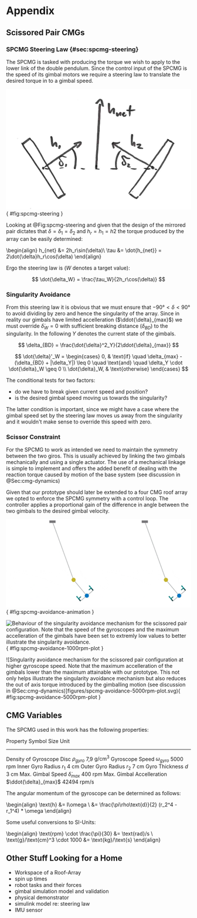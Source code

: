 
# Appendix

## Scissored Pair CMGs

### SPCMG Steering Law {#sec:spcmg-steering}

The SPCMG is tasked with producing the torque we wish to apply to the lower link of the double pendulum.
Since the control input of the SPCMG is the speed of its gimbal motors we require a steering law to translate the desired torque in to a gimbal speed.

![Abstract model of a scissored pair control moment gyroscope.](./figures/spcmg-steering.png){ #fig:spcmg-steering }

Looking at @Fig:spcmg-steering and given that the design of the mirrored pair dictates that $\delta = \delta_1 = \delta_2$ and $h_r = h_1 = h2$ the torque produced by the array can be easily determined:

\begin{align}
h_{net} &= 2h_r\sin(\delta)\\
\tau &= \dot{h_{net}} = 2\dot{\delta}h_r\cos(\delta)
\end{align}

Ergo the steering law is (*W* denotes a target value):

$$
\dot{\delta_W} = \frac{\tau_W}{2h_r\cos(\delta)}
$$

### Singularity Avoidance

From this steering law it is obvious that we must ensure that $-90° < \delta < 90°$ to avoid dividing by zero and hence the singularity of the array.
Since in reality our gimbals have limited accelleration ($\ddot{\delta}_{max}$) we must override $\dot{\delta}_W=0$ with sufficient breaking distance ($\delta_{BD}$) to the singularity.
In the following *Y* denotes the current state of the gimbals.

$$
\delta_{BD} = \frac{\dot{\delta}^2_Y}{2\ddot{\delta}_{max}}
$$

$$
    \dot{\delta}'_W =
    \begin{cases}
        0, & \text{if} \quad \delta_{max} - (\delta_{BD} + |\delta_Y|) \leq 0 \quad \text{and} \quad \delta_Y \cdot \dot{\delta}_W \geq 0 \\
        \dot{\delta}_W, & \text{otherwise}
    \end{cases}
$$

The conditional tests for two factors:

- do we have to break given current speed and position?
- is the desired gimbal speed moving us towards the singularity?

The latter condition is important, since we might have a case where the gimbal speed set by the steering law moves us away from the singularity and it wouldn't make sense to override this speed with zero.

### Scissor Constraint

For the SPCMG to work as intended we need to maintain the symmetry between the two giros.
This is usually achieved by linking the two gimbals mechanically and using a single actuator.
The use of a mechanical linkage is simple to implement and offers the added benefit of dealing with the reaction torque caused by motion of the base system (see discussion in @Sec:cmg-dynamics)

Given that our prototype should later be extended to a four CMG roof array we opted to enforce the SPCMG symmetry with a control loop.
The controller applies a proportional gain of the difference in angle between the two gimbals to the desired gimbal velocity.

![Comparison of SPCMG singularity avoidance with different gyroscope speeds (1000 rpm and 5000 rpm). The narrow cylinder pointing out of the disc indicates the direction of the angular momentum vector of the gyroscope.](./figures/spcmg-avoidance-animation.gif){ #fig:spcmg-avoidance-animation }

![Behaviour of the singularity avoidance mechanism for the scissored pair configuration. Note that the speed of the gyroscopes and the maximum accelleration of the gimbals have been set to extremly low values to better illustrate the singularity avoidance.](./figures/spcmg-avoidance-1000rpm-plot.svg){ #fig:spcmg-avoidance-1000rpm-plot }

![Singularity avoidance mechanism for the scissored pair configuration at higher gyroscope speed. Note that the maximum accelleration of the gimbals lower than the maximum attainable with our prototype. This not only helps illustrate the singularity avoidance mechanism but also reduces the out of axis torque introduced by the gimballing motion (see discussion in @Sec:cmg-dynamics)]figures/spcmg-avoidance-5000rpm-plot.svg){ #fig:spcmg-avoidance-5000rpm-plot }

## CMG Variables

The SPCMG used in this work has the following properties:

Property                       Symbol                  Size   Unit
----------------------------  --------------------- -------   -----
Density of Gyroscope Disc      $\rho_{gyro}$          7,9      $\text{g}/\text{cm}^3$
Gyroscope Speed                $\omega_{gyro}$        5000       rpm
Inner Gyro Radius              $r_1$                  4          cm
Outer Gyro Radius              $r_2$                  7          cm
Gyro Thickness                 $d$                    3          cm
Max. Gimbal Speed              $\dot{\delta}_{max}$   400         rpm
Max. Gimbal Accelleration      $\ddot{\delta}_{max}$  42494       rpm/s

The angular momentum of the gyroscope can be determined as follows:

\begin{align}
\text{h} &= I\omega \\
&= \frac{\pi\rho\text{d}}{2} (r_2^4 - r_1^4) * \omega
\end{align}

Some useful conversions to SI-Units:

\begin{align}
\text{rpm} \cdot \frac{\pi}{30} &= \text{rad}/s \\
\text{g}/\text{cm}^3 \cdot 1000 &= \text{kg}/\text{s}
\end{align}


## Other Stuff Looking for a Home

- Workspace of a Roof-Array
- spin up times
- robot tasks and their forces
- gimbal simulation model and validation
- physical demonstrator
- simulink model re: steering law
- IMU sensor
